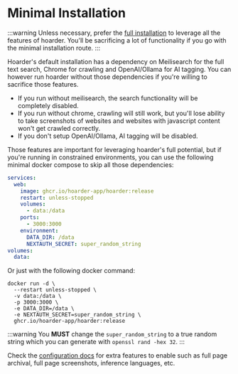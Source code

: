 # Minimal Installation

:::warning
Unless necessary, prefer the [full installation](/installation/docker) to leverage all the features of hoarder. You'll be sacrificing a lot of functionality if you go with the minimal installation route.
:::

Hoarder's default installation has a dependency on Meilisearch for the full text search, Chrome for crawling and OpenAI/Ollama for AI tagging. You can however run hoarder without those dependencies if you're willing to sacrifice those features.

- If you run without meilisearch, the search functionality will be completely disabled.
- If you run without chrome, crawling will still work, but you'll lose ability to take screenshots of websites and websites with javascript content won't get crawled correctly.
- If you don't setup OpenAI/Ollama, AI tagging will be disabled.

Those features are important for leveraging hoarder's full potential, but if you're running in constrained environments, you can use the following minimal docker compose to skip all those dependencies:

```yaml
services:
  web:
    image: ghcr.io/hoarder-app/hoarder:release
    restart: unless-stopped
    volumes:
      - data:/data
    ports:
      - 3000:3000
    environment:
      DATA_DIR: /data
      NEXTAUTH_SECRET: super_random_string
volumes:
  data:
```

Or just with the following docker command:

```base
docker run -d \
  --restart unless-stopped \
  -v data:/data \
  -p 3000:3000 \
  -e DATA_DIR=/data \
  -e NEXTAUTH_SECRET=super_random_string \
  ghcr.io/hoarder-app/hoarder:release
```

:::warning
You **MUST** change the `super_random_string` to a true random string which you can generate with `openssl rand -hex 32`.
:::

Check the [configuration docs](/configuration) for extra features to enable such as full page archival, full page screenshots, inference languages, etc.


